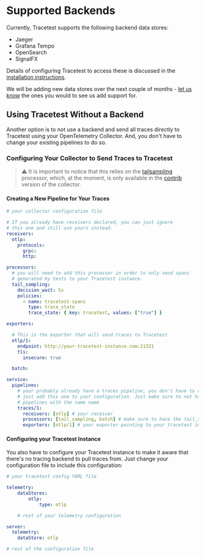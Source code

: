 # Supported Backends

Currently, Tracetest supports the following backend data stores:

- Jaeger
- Grafana Tempo
- OpenSearch
- SignalFX

Details of configuring Tracetest to access these is discussed in the [installation instructions](/docs/installing.md).

We will be adding new data stores over the next couple of months - [let us know](https://github.com/kubeshop/tracetest/issues/new/choose) the ones you would to see us add support for.

## Using Tracetest Without a Backend

Another option is to not use a backend and send all traces directly to Tracetest using your OpenTelemetry Collector. And, you don't have to change your existing pipelines to do so.

### Configuring Your Collector to Send Traces to Tracetest

> :warning: It is important to notice that this relies on the [tailsampling](https://github.com/open-telemetry/opentelemetry-collector-contrib/tree/main/processor/tailsamplingprocessor) processor, which, at the moment, is only available in the [contrib](https://github.com/open-telemetry/opentelemetry-collector-contrib/) version of the collector.


#### Creating a New Pipeline for Your Traces

```yaml
# your collector configuration file

# If you already have receivers declared, you can just ignore
# this one and still use yours instead.
receivers:
  otlp:
    protocols:
      grpc:
      http:

processors:
  # you will need to add this processor in order to only send spans
  # generated by tests to your Tracetest instance.
  tail_sampling:
    decision_wait: 5s
    policies:
      - name: tracetest-spans
        type: trace_state
        trace_state: { key: tracetest, values: ["true"] }

exporters:

  # This is the exporter that will send traces to Tracetest
  otlp/1:
    endpoint: http://your-tracetest-instance.com:21321
    tls:
      insecure: true

  batch:

service:
  pipelines:
    # your probably already have a traces pipeline, you don't have to change it.
    # just add this one to your configuration. Just make sure to not have two
    # pipelines with the same name
    traces/1:
      receivers: [otlp] # your receiver
      processors: [tail_sampling, batch] # make sure to have the tail_sampling before your batch processor
      exporters: [otlp/1] # your exporter pointing to your tracetest instance
```

#### Configuring your Tracetest Instance

You also have to configure your Tracetest instance to make it aware that there's no tracing backend to pull traces from. Just change your configuration file to include this configuration:

```yaml
# your tracetest config YAML file

telemetry:
    dataStores:
        otlp:
            type: otlp

    # rest of your telemetry configuration

server:
  telemetry:
    dataStore: otlp

# rest of the configuration file
```

